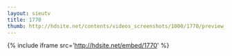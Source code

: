 ```yaml
---
layout: sieutv
title: 1770
thumb: http://hdsite.net/contents/videos_screenshots/1000/1770/preview_360p.mp4.jpg
---
```

{% include iframe src='http://hdsite.net/embed/1770' %}
 
